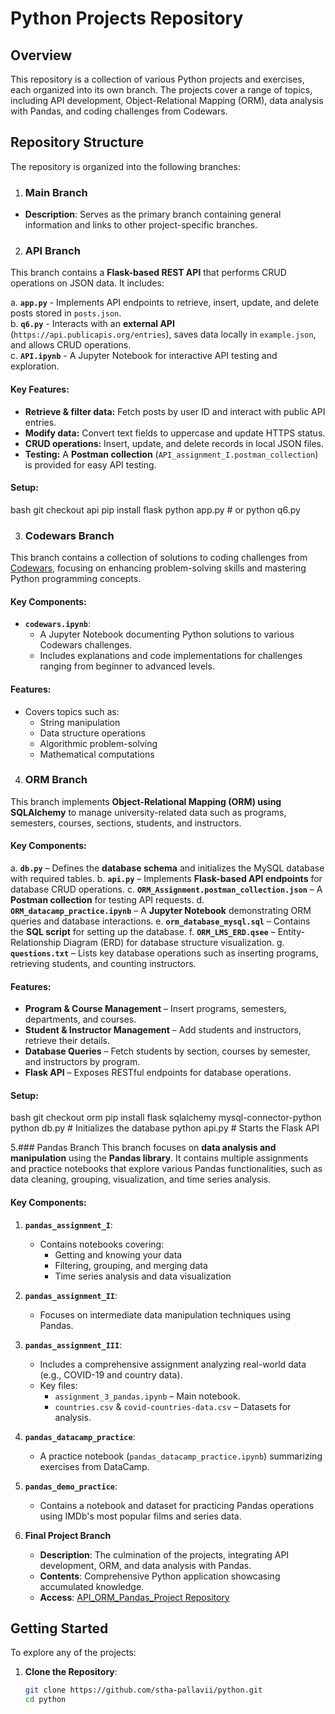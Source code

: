 # Python Projects Repository

## Overview

This repository is a collection of various Python projects and exercises, each organized into its own branch. The projects cover a range of topics, including API development, Object-Relational Mapping (ORM), data analysis with Pandas, and coding challenges from Codewars.

## Repository Structure

The repository is organized into the following branches:

1.  ### Main Branch
   - **Description**: Serves as the primary branch containing general information and links to other project-specific branches.

2. ### API Branch
This branch contains a **Flask-based REST API** that performs CRUD operations on JSON data. It includes:

a. **`app.py`** - Implements API endpoints to retrieve, insert, update, and delete posts stored in `posts.json`.  
b. **`q6.py`** - Interacts with an **external API** (`https://api.publicapis.org/entries`), saves data locally in `example.json`, and allows CRUD operations.  
c. **`API.ipynb`** - A Jupyter Notebook for interactive API testing and exploration.


#### Key Features:
- **Retrieve & filter data:** Fetch posts by user ID and interact with public API entries.
- **Modify data:** Convert text fields to uppercase and update HTTPS status.
- **CRUD operations:** Insert, update, and delete records in local JSON files.
- **Testing:** A **Postman collection** (`API_assignment_I.postman_collection`) is provided for easy API testing.

#### Setup:
bash
git checkout api
pip install flask
python app.py  # or python q6.py


3. ### Codewars Branch
This branch contains a collection of solutions to coding challenges from [Codewars](https://www.codewars.com/), focusing on enhancing problem-solving skills and mastering Python programming concepts.

#### Key Components:
- **`codewars.ipynb`**:
  - A Jupyter Notebook documenting Python solutions to various Codewars challenges.
  - Includes explanations and code implementations for challenges ranging from beginner to advanced levels.

#### Features:
- Covers topics such as:
  - String manipulation
  - Data structure operations
  - Algorithmic problem-solving
  - Mathematical computations


4. ### ORM Branch
This branch implements **Object-Relational Mapping (ORM) using SQLAlchemy** to manage university-related data such as programs, semesters, courses, sections, students, and instructors.

#### Key Components:
a. **`db.py`** – Defines the **database schema** and initializes the MySQL database with required tables.
b. **`api.py`** – Implements **Flask-based API endpoints** for database CRUD operations.
c. **`ORM_Assignment.postman_collection.json`** – A **Postman collection** for testing API requests.
d. **`ORM_datacamp_practice.ipynb`** – A **Jupyter Notebook** demonstrating ORM queries and database interactions.
e. **`orm_database_mysql.sql`** – Contains the **SQL script** for setting up the database.
f. **`ORM_LMS_ERD.qsee`** – Entity-Relationship Diagram (ERD) for database structure visualization.
g. **`questions.txt`** – Lists key database operations such as inserting programs, retrieving students, and counting instructors.

#### Features:
- **Program & Course Management** – Insert programs, semesters, departments, and courses.
- **Student & Instructor Management** – Add students and instructors, retrieve their details.
- **Database Queries** – Fetch students by section, courses by semester, and instructors by program.
- **Flask API** – Exposes RESTful endpoints for database operations.

#### Setup:
bash
git checkout orm
pip install flask sqlalchemy mysql-connector-python
python db.py  # Initializes the database
python api.py  # Starts the Flask API


5.### Pandas Branch
This branch focuses on **data analysis and manipulation** using the **Pandas library**. It contains multiple assignments and practice notebooks that explore various Pandas functionalities, such as data cleaning, grouping, visualization, and time series analysis.

#### Key Components:
1. **`pandas_assignment_I`**:
   - Contains notebooks covering:
     - Getting and knowing your data
     - Filtering, grouping, and merging data
     - Time series analysis and data visualization

2. **`pandas_assignment_II`**:
   - Focuses on intermediate data manipulation techniques using Pandas.

3. **`pandas_assignment_III`**:
   - Includes a comprehensive assignment analyzing real-world data (e.g., COVID-19 and country data).
   - Key files:
     - `assignment_3_pandas.ipynb` – Main notebook.
     - `countries.csv` & `covid-countries-data.csv` – Datasets for analysis.

4. **`pandas_datacamp_practice`**:
   - A practice notebook (`pandas_datacamp_practice.ipynb`) summarizing exercises from DataCamp.

5. **`pandas_demo_practice`**:
   - Contains a notebook and dataset for practicing Pandas operations using IMDb's most popular films and series data.
  

6. **Final Project Branch**
   - **Description**: The culmination of the projects, integrating API development, ORM, and data analysis with Pandas.
   - **Contents**: Comprehensive Python application showcasing accumulated knowledge.
   - **Access**: [API_ORM_Pandas_Project Repository](https://github.com/stha-pallavii/API_ORM_Pandas_Project)

## Getting Started

To explore any of the projects:

1. **Clone the Repository**:
   ```bash
   git clone https://github.com/stha-pallavii/python.git
   cd python
